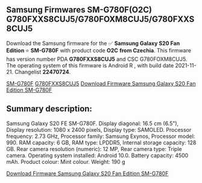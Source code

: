 <h2>Samsung Firmwares SM-G780F(O2C) G780FXXS8CUJ5/G780FOXM8CUJ5/G780FXXS8CUJ5</h2>
Download the Samsung firmware for the ✅ <strong>Samsung Galaxy S20 Fan Edition </strong> ⭐ <strong>SM-G780F</strong> with product code <strong>O2C</strong> <strong> from Czechia</strong>. This firmware has version number PDA <strong>G780FXXS8CUJ5</strong> and CSC G780FOXM8CUJ5. The operating system of this firmware is Android R , with build date 2021-11-21. Changelist <strong>22470724</strong>.


[SM-G780F](https://samfirm.shop/samsung/model/SM-G780F)
[G780FXXS8CUJ5](https://samfirm.shop/samsung/pda/G780FXXS8CUJ5)
[Download Firmware Samsung Galaxy S20 Fan Edition SM-G780F](https://samfirm.shop/samsung/firmware/476079)
<h2>Summary description:</h2>
<p>Samsung Galaxy S20 FE SM-G780F. Display diagonal: 16.5 cm (6.5"), Display resolution: 1080 x 2400 pixels, Display type: SAMOLED. Processor frequency: 2.73 GHz, Processor family: Samsung Exynos, Processor model: 990. RAM capacity: 6 GB, RAM type: LPDDR5, Internal storage capacity: 128 GB. Rear camera resolution (numeric): 12 MP, Rear camera type: Triple camera. Operating system installed: Android 10.0. Battery capacity: 4500 mAh. Product colour: Mint colour. Weight: 190 g</p>


[Download Firmware Samsung Galaxy S20 Fan Edition SM-G780F](https://samfirm.shop/samsung/firmware/476079)

